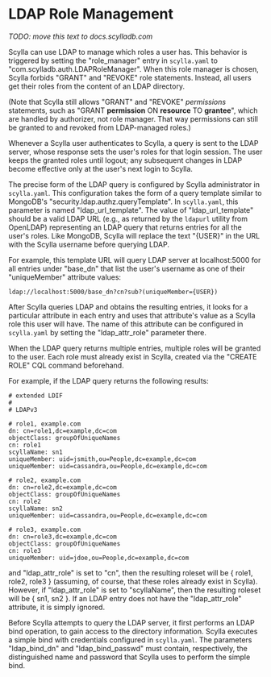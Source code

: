 # LDAP Role Management

_TODO: move this text to docs.scylladb.com_

Scylla can use LDAP to manage which roles a user has.  This behavior
is triggered by setting the "role_manager" entry in `scylla.yaml` to
"com.scylladb.auth.LDAPRoleManager".  When this role manager is
chosen, Scylla forbids "GRANT" and "REVOKE" role statements.  Instead,
all users get their roles from the content of an LDAP directory.

(Note that Scylla still allows "GRANT" and "REVOKE" _permissions_
statements, such as "GRANT __permission__ ON __resource__ TO
__grantee__", which are handled by authorizer, not role manager.  That
way permissions can still be granted to and revoked from LDAP-managed
roles.)

Whenever a Scylla user authenticates to Scylla, a query is sent to the
LDAP server, whose response sets the user's roles for that login
session.  The user keeps the granted roles until logout; any
subsequent changes in LDAP become effective only at the user's next
login to Scylla.

The precise form of the LDAP query is configured by Scylla
administrator in `scylla.yaml`.  This configuration takes the form of
a query template similar to MongoDB's
"security.ldap.authz.queryTemplate".  In `scylla.yaml`, this parameter
is named "ldap_url_template".  The value of "ldap_url_template" should
be a valid LDAP URL (e.g., as returned by the `ldapurl` utility from
OpenLDAP) representing an LDAP query that returns entries for all the
user's roles.  Like MongoDB, Scylla will replace the text "{USER}" in
the URL with the Scylla username before querying LDAP.

For example, this template URL will query LDAP server at
localhost:5000 for all entries under "base_dn" that list the user's
username as one of their "uniqueMember" attribute values:

`ldap://localhost:5000/base_dn?cn?sub?(uniqueMember={USER})`

After Scylla queries LDAP and obtains the resulting entries, it looks
for a particular attribute in each entry and uses that attribute's
value as a Scylla role this user will have.  The name of this
attribute can be configured in `scylla.yaml` by setting the
"ldap_attr_role" parameter there.

When the LDAP query returns multiple entries, multiple roles will be
granted to the user.  Each role must already exist in Scylla, created
via the "CREATE ROLE" CQL command beforehand.

For example, if the LDAP query returns the following results:
```
# extended LDIF
# 
# LDAPv3

# role1, example.com
dn: cn=role1,dc=example,dc=com
objectClass: groupOfUniqueNames
cn: role1
scyllaName: sn1
uniqueMember: uid=jsmith,ou=People,dc=example,dc=com
uniqueMember: uid=cassandra,ou=People,dc=example,dc=com

# role2, example.com
dn: cn=role2,dc=example,dc=com
objectClass: groupOfUniqueNames
cn: role2
scyllaName: sn2
uniqueMember: uid=cassandra,ou=People,dc=example,dc=com

# role3, example.com
dn: cn=role3,dc=example,dc=com
objectClass: groupOfUniqueNames
cn: role3
uniqueMember: uid=jdoe,ou=People,dc=example,dc=com
```

and "ldap_attr_role" is set to "cn", then the resulting roleset will
be { role1, role2, role3 } (assuming, of course, that these roles
already exist in Scylla).  However, if "ldap_attr_role" is set to
"scyllaName", then the resulting roleset will be { sn1, sn2 }.  If an
LDAP entry does not have the "ldap_attr_role" attribute, it is simply
ignored.

Before Scylla attempts to query the LDAP server, it first performs an
LDAP bind operation, to gain access to the directory information.
Scylla executes a simple bind with credentials configured in
`scylla.yaml`.  The parameters "ldap_bind_dn" and "ldap_bind_passwd"
must contain, respectively, the distinguished name and password that
Scylla uses to perform the simple bind.
